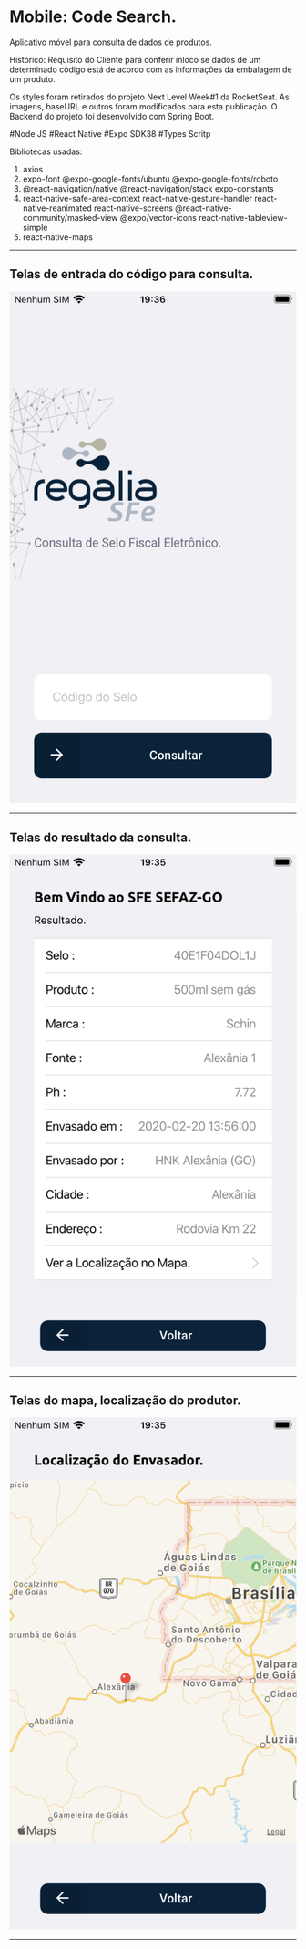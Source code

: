 # Mobile: Code Search.  

Aplicativo móvel para consulta de dados de produtos.

Histórico: 
Requisito do Cliente para conferir inloco se dados de um determinado código está de acordo com as informações da embalagem de um produto.

Os styles foram retirados do projeto Next Level Week#1 da RocketSeat.
As imagens, baseURL e outros foram modificados para esta publicação.
O Backend do projeto foi desenvolvido com Spring Boot.

#Node JS 
#React Native
#Expo SDK38
#Types Scritp

Bibliotecas usadas:
1. axios
2. expo-font @expo-google-fonts/ubuntu @expo-google-fonts/roboto
3. @react-navigation/native @react-navigation/stack expo-constants
6. react-native-safe-area-context react-native-gesture-handler  react-native-reanimated react-native-screens @react-native-community/masked-view @expo/vector-icons react-native-tableview-simple 
7. react-native-maps
 
*******

<div id='tela1'/>  

## Telas de entrada do código para consulta. 

![](https://github.com/iberematias/CSMobile/blob/master/assets/screen/IMG_0001.PNG)

*******

<div id='tela2'/>  

## Telas do resultado da consulta.   

![](https://github.com/iberematias/CSMobile/blob/master/assets/screen/IMG_0002.PNG)

*******

<div id='tela3'/>  

## Telas do mapa, localização do produtor.    

![](https://github.com/iberematias/CSMobile/blob/master/assets/screen/IMG_0003.PNG)

*******
